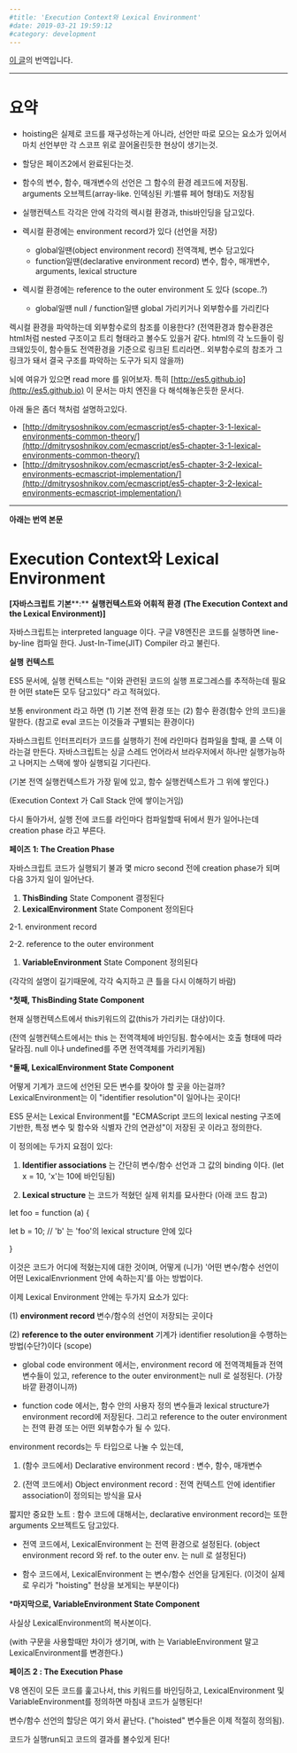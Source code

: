 ```yaml
---
#title: 'Execution Context와 Lexical Environment'
#date: 2019-03-21 19:59:12
#category: development
---
```


[이 글](https://medium.com/dailyjs/javascript-basics-the-execution-context-and-the-lexical-environment-3505d4fe1be2)의 번역입니다.

---


# 요약

- hoisting은 실제로 코드를 재구성하는게 아니라, 선언만 따로 모으는 요소가 있어서 마치 선언부만 각 스코프 위로 끌어올린듯한 현상이 생기는것.
- 할당은 페이즈2에서 완료된다는것.
- 함수의 변수, 함수, 매개변수의 선언은 그 함수의 환경 레코드에 저장됨. arguments 오브젝트(array-like. 인덱싱된 키:밸류 페어 형태)도 저장됨
- 실행컨텍스트 각각은 안에 각각의 렉시컬 환경과, this바인딩을 담고있다.

- 렉시컬 환경에는 environment record가 있다 (선언을 저장)
  - global일땐(object environment record) 전역객체, 변수 담고있다
  - function일땐(declarative environment record) 변수, 함수, 매개변수, arguments, lexical structure

- 렉시컬 환경에는 reference to the outer environment 도 있다 (scope..?)
  - global일땐 null / function일땐 global 가리키거나 외부함수를 가리킨다

렉시컬 환경을 파악하는데 외부함수로의 참조를 이용한다? (전역환경과 함수환경은 html처럼 nested 구조이고 트리 형태라고 볼수도 있을거 같다. html의 각 노드들이 링크돼있듯이, 함수들도 전역환경을 기준으로 링크된 트리라면.. 외부함수로의 참조가 그 링크가 돼서 결국 구조를 파악하는 도구가 되지 않을까)

뇌에 여유가 있으면 read more 를 읽어보자.
특히 [http://es5.github.io](http://es5.github.io) 이 문서는 마치 엔진을 다 해석해놓은듯한 문서다.


아래 둘은 좀더 책처럼 설명하고있다.
- [http://dmitrysoshnikov.com/ecmascript/es5-chapter-3-1-lexical-environments-common-theory/](http://dmitrysoshnikov.com/ecmascript/es5-chapter-3-1-lexical-environments-common-theory/)
- [http://dmitrysoshnikov.com/ecmascript/es5-chapter-3-2-lexical-environments-ecmascript-implementation/](http://dmitrysoshnikov.com/ecmascript/es5-chapter-3-2-lexical-environments-ecmascript-implementation/)

---


**아래는 번역 본문**

# Execution Context와 Lexical Environment

**[자바스크립트** **기본****:** **실행컨텍스트와** **어휘적** **환경** **(The Execution Context and the Lexical Environment)]**

 

자바스크립트는 interpreted language 이다. 구글 V8엔진은 코드를 실행하면 line-by-line 컴파일 한다. Just-In-Time(JIT) Compiler 라고 불린다.

 

**실행** **컨텍스트**

ES5 문서에, 실행 컨텍스트는 "이와 관련된 코드의 실행 프로그레스를 추적하는데 필요한 어떤 state든 모두 담고있다" 라고 적혀있다.

 

보통 environment 라고 하면 (1) 기본 전역 환경 또는 (2) 함수 환경(함수 안의 코드)을 말한다. (참고로 eval 코드는 이것들과 구별되는 환경이다)

 

자바스크립트 인터프리터가 코드를 실행하기 전에 라인마다 컴파일을 할때, 콜 스택 이라는걸 만든다. 자바스크립트는 싱글 스레드 언어라서 브라우저에서 하나만 실행가능하고 나머지는 스택에 쌓아 실행되길 기다린다.

(기본 전역 실행컨텍스트가 가장 밑에 있고, 함수 실행컨텍스트가 그 위에 쌓인다.)

(Execution Context 가 Call Stack 안에 쌓이는거임)

 

다시 돌아가서, 실행 전에 코드를 라인마다 컴파일할때 뒤에서 뭔가 일어나는데 creation phase 라고 부른다.

 

**페이즈** **1: The Creation Phase**

자바스크립트 코드가 실행되기 불과 몇 micro second 전에 creation phase가 되며 다음 3가지 일이 일어난다.

1. **ThisBinding** State Component 결정된다
2. **LexicalEnvironment** State Component 정의된다

2-1. environment record

2-2. reference to the outer environment

1. **VariableEnvironment** State Component 정의된다

 

(각각의 설명이 길기때문에, 각각 숙지하고 큰 틀을 다시 이해하기 바람)

*******첫째****, ThisBinding State Component**

현재 실행컨텍스트에서 this키워드의 값(this가 가리키는 대상)이다.

(전역 실행컨텍스트에서는 this 는 전역객체에 바인딩됨. 함수에서는 호출 형태에 따라 달라짐. null 이나 undefined를 주면 전역객체를 가리키게됨)

 

*******둘째****, LexicalEnvironment State Component**

어떻게 기계가 코드에 선언된 모든 변수를 찾아야 할 곳을 아는걸까? LexicalEnvironment는 이 "identifier resolution"이 일어나는 곳이다!

 

ES5 문서는 Lexical Environment를 "ECMAScript 코드의 lexical nesting 구조에 기반한, 특정 변수 및 함수와 식별자 간의 연관성"이 저장된 곳 이라고 정의한다.

이 정의에는 두가지 요점이 있다:

1. **Identifier associations** 는 간단히 변수/함수 선언과 그 값의 binding 이다. (let x = 10, 'x'는 10에 바인딩됨)

2. **Lexical structure** 는 코드가 적혔던 실제 위치를 묘사한다 (아래 코드 참고)

let foo = function (a) {

let b = 10; // 'b' 는 'foo'의 lexical structure 안에 있다

}

이것은 코드가 어디에 적혔는지에 대한 것이며, 어떻게 (니가) '어떤 변수/함수 선언이 어떤 LexicalEnvrionment 안에 속하는지'를 아는 방법이다.

 

이제 Lexical Environment 안에는 두가지 요소가 있다:

(1) **environment record** 변수/함수의 선언이 저장되는 곳이다

(2) **reference to the outer environment** 기계가 identifier resolution을 수행하는 방법(수단?)이다 (scope)

 

- global code environment 에서는, environment record 에 전역객체들과 전역 변수들이 있고, reference to the outer environment는 null 로 설정된다. (가장 바깥 환경이니까)

- function code 에서는, 함수 안의 사용자 정의 변수들과 lexical structure가 environment record에 저장된다. 그리고 reference to the outer environment는 전역 환경 또는 어떤 외부함수가 될 수 있다.

 

environment records는 두 타입으로 나눌 수 있는데,

1. (함수 코드에서) Declarative environment record : 변수, 함수, 매개변수

2. (전역 코드에서) Object environment record : 전역 컨텍스트 안에 identifier association이 정의되는 방식을 묘사

 

짧지만 중요한 노트 : 함수 코드에 대해서는, declarative environment record는 또한 arguments 오브젝트도 담고있다.

 

- 전역 코드에서, LexicalEnvironment 는 전역 환경으로 설정된다. (object environment record 와 ref. to the outer env. 는 null 로 설정된다)

- 함수 코드에서, LexicalEnvironment 는 변수/함수 선언을 담게된다. (이것이 실제로 우리가 "hoisting" 현상을 보게되는 부분이다)

 

 

*******마지막으로****, VariableEnvironment State Component**

사실상 LexicalEnvironment의 복사본이다.

(with 구문을 사용할때만 차이가 생기며, with 는 VariableEnvironment 말고 LexicalEnvironment를 변경한다.)

 

 

**페이즈** **2 : The Execution Phase**

V8 엔진이 모든 코드를 훑고나서, this 키워드를 바인딩하고, LexicalEnvironment 및 VariableEnvironment를 정의하면 마침내 코드가 실행된다!

 

변수/함수 선언의 할당은 여기 와서 끝난다. ("hoisted" 변수들은 이제 적절히 정의됨).

코드가 실행run되고 코드의 결과를 볼수있게 된다!
